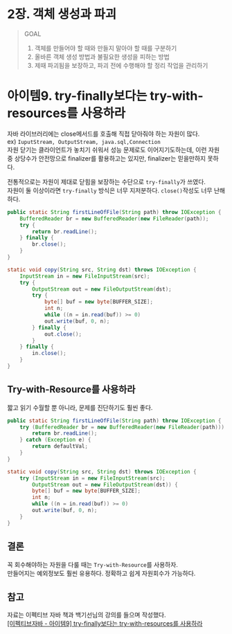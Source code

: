 # 2장. 객체 생성과 파괴

> GOAL  
> 1. 객체를 만들어야 할 때와 만들지 말아야 할 때를 구분하기  
> 2. 올바른 객체 생성 방법과 불필요한 생성을 피하는 방법  
> 3. 제때 파괴됨을 보장하고, 파괴 전에 수행해야 할 정리 작업을 관리하기

# 아이템9. try-finally보다는 try-with-resources를 사용하라

자바 라이브러리에는 close메서드를 호출해 직접 닫아줘야 하는 자원이 많다.  
ex) `IuputStream, OutputStream, java.sql,Connection`  
자원 닫기는 클라이언트가 놓치기 쉬워서 성능 문제로도 이어지기도하는데, 이런 자원 중 상당수가 안전망으로 finalizer를 활용하고는 있지만, finalizer는 믿을만하지 못하다.

전통적으로는 자원이 제대로 닫힘을 보장하는 수단으로 `try-finally`가 쓰였다.  
자원이 둘 이상이라면 `try-finally` 방식은 너무 지저분하다. `close()`작성도 너무 난해하다.

```java
public static String firstLineOfFile(String path) throw IOException {
    BufferedReader br = new BufferedReader(new FileReader(path));
    try {
        return br.readLine();
    } finally {
        br.close();
    }
}

static void copy(String src, String dst) throws IOException {
    InputStream in = new FileInputStream(src);
    try {
        OutputStream out = new FileOutputStream(dst);
        try {
            byte[] buf = new byte[BUFFER_SIZE];
            int n;
            while ((n = in.read(buf)) >= 0)
            out.write(buf, 0, n);
        } finally {
            out.close();
        }
    } finally {
        in.close();
    }
}
```

## Try-with-Resource를 사용하라

짧고 읽기 수월할 뿐 아니라, 문제를 진단하기도 훨씬 좋다.

```java
public static String firstLineOfFile(String path) throw IOException {
    try (BufferedReader br = new BufferedReader(new FileReader(path))) {
        return br.readLine();
    } catch (Exception e) {
        return defaultVal;
    }
}

static void copy(String src, String dst) throws IOException {
    try (InputStream in = new FileInputStream(src);
        OutputStream out = new FileOutputStream(dst)) {
        byte[] buf = new byte[BUFFER_SIZE];
        int n;
        while ((n = in.read(buf)) >= 0)
        out.write(buf, 0, n);
    }
}
```

## 결론

꼭 회수해야하는 자원을 다룰 때는 `Try-with-Resource`를 사용하자.  
만들어지는 예외정보도 훨씬 유용하다. 정확하고 쉽게 자원회수가 가능하다.

## 참고

자료는 이펙티브 자바 책과 백기선님의 강의를 들으며 작성했다.  
[\[이펙티브자바 - 아이템9\] try-finally보다는 try-with-resources를 사용하라](https://youtu.be/zqjZBSqHs0s)